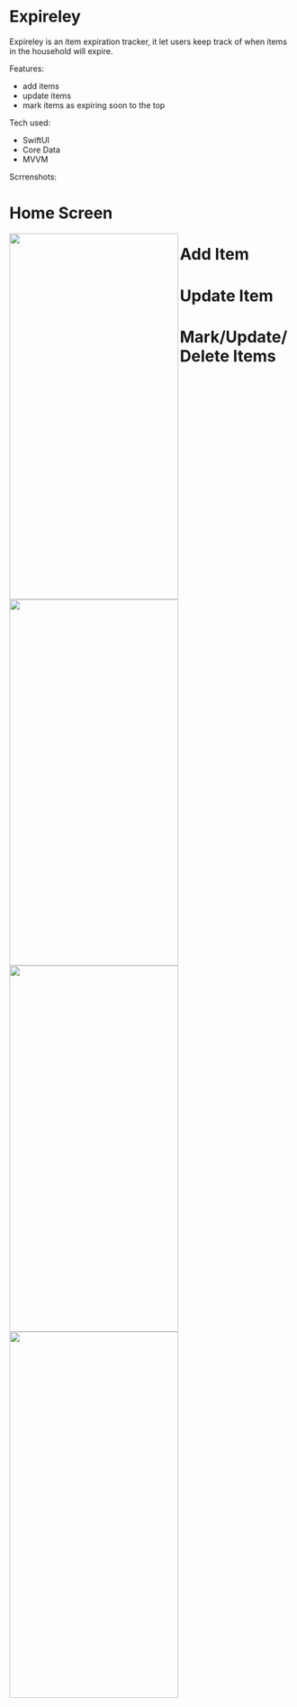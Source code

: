 # Expireley
Expireley is an item expiration tracker, it let users keep track of when items in the household will expire.


Features:
- add items
- update items
- mark items as expiring soon to the top

Tech used:
- SwiftUI
- Core Data
- MVVM

Scrrenshots:


<h1>Home Screen</h1>
<a href="url"><img src="https://user-images.githubusercontent.com/79456369/163782173-172885e9-8742-4615-9d81-6b17b93f1273.png" align="left" height="650" width="300" ></a> 

<h1>Add Item</h1>
<a href="url"><img src="https://user-images.githubusercontent.com/79456369/163782574-3ba30858-53d6-4526-9ba9-f9e4c6129c6e.png" align="left" height="650" width="300" ></a> 


<h1>Update Item</h1>
<a href="url"><img src="https://user-images.githubusercontent.com/79456369/163782678-63791a6d-bc8d-48b5-87a3-34349d7f0585.png" align="left" height="650" width="300" ></a> 


<h1>Mark/Update/Delete Items</h1>
<a href="url"><img src="https://user-images.githubusercontent.com/79456369/163782761-c01333ac-fa1c-446c-9f5b-0b4fd469f853.png" align="left" height="650" width="300" ></a> 



















